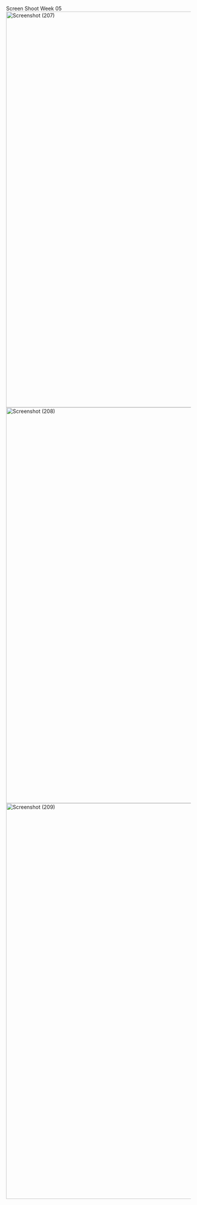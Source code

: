 Screen Shoot Week 05
<img width="1920" height="1080" alt="Screenshot (207)" src="https://github.com/user-attachments/assets/9a6ce51c-0495-48dc-9501-bde4228f6a64" />
<img width="1920" height="1080" alt="Screenshot (208)" src="https://github.com/user-attachments/assets/301cccbe-7032-4526-8523-bbeefc47cece" />
<img width="1920" height="1080" alt="Screenshot (209)" src="https://github.com/user-attachments/assets/52388829-b945-4f9d-84a2-cf9aee576d48" />
